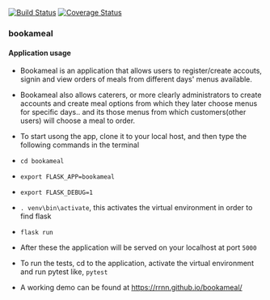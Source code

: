 [![Build Status](https://travis-ci.org/RrNn/bookameal-api.svg?branch=flask-api-%23157243446)](https://travis-ci.org/RrNn/bookameal-api)
[![Coverage Status](https://coveralls.io/repos/github/RrNn/bookameal-api/badge.svg?branch=flask-api-%23157243446)](https://coveralls.io/github/RrNn/bookameal-api?branch=flask-api-%23157243446)


### bookameal
#### Application usage
* Bookameal is an application that allows users to register/create accouts, signin and view orders of meals from different days' menus available.
* Bookameal also allows caterers, or more clearly administrators to create accounts and create meal options from which they later choose menus for specific days.. and its those menus from which customers(other users) will choose a meal to order.

* To start usong the app, clone it to your local host, and then type the following commands in the terminal
* `cd bookameal`
* `export FLASK_APP=bookameal`
* `export FLASK_DEBUG=1`
* `. venv\bin\activate`, this activates the virtual environment in order to find flask
* `flask run`
* After these the application will be served on your localhost at port `5000`

* To run the tests, cd to the application, activate the virtual environment and run pytest like, `pytest`
* A working demo can be found at https://rrnn.github.io/bookameal/